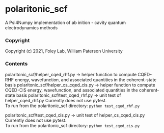 polaritonic_scf
==============================

A Psi4Numpy implementation of ab inition - cavity quantum electrodynamics methods 

### Copyright
Copyright (c) 2021, Foley Lab, William Paterson University


### Contents
polaritonic_scf/helper_cqed_rhf.py -> helper function to compute CQED-RHF energy, wavefunction, and associated quantities in the coherent-state basis
polaritonic_scf/helper_cs_cqed_cis.py -> helper function to compute CQED-CIS energy, wavefunction, and associated quantities in the coherent-state basis
polaritonic_scf/test_cqed_rhf.py -> unit test of helper_cqed_rhf.py  Currently does not use pytest.  
To run from the polaritonic_scf directory:
`python test_cqed_rhf.py`

polaritonic_scf/test_cqed_cis.py -> unit test of helper_cs_cqed_cis.py  Currently does not use pytest.  
To run from the polaritonic_scf directory:
`python test_cqed_cis.py`




